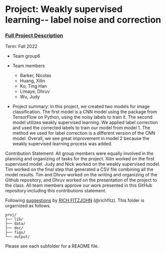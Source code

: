 # Project: Weakly supervised learning-- label noise and correction


### [Full Project Description](doc/project3_desc.md)

Term: Fall 2022

+ Team group6
+ Team members
	+ Barker, Nicolas 
	+ Huang, Xilin
	+ Ko, Ting Han
	+ Limaye, Dhruv
	+ Wu, Judy

+ Project summary: In this project, we created two models for image classification. The first model is a CNN model using the package from TensorFlow on Python, using the noisy labels to train it. The second model utilizes weakly supervised learning. We applied label correction and used the corrected labels to train our model from model 1. The method we used for label correction is a different version of the CNN model. Overall, we see great improvement in model 2 because the weakly supervised learning process was added.

Contribution Statement:
All group members were equally involved in the planning and organizing of tasks for the project. Xilin worked on the first supervised model. Judy and Nick worked on the weakly supervised model. Tim worked on the final step that generated a CSV file combining all the model results. Tim and Dhruv worked on the writing and organizing of the Github repository, and Dhruv worked on the presentation of the project to the class. All team members approve our work presented in this GitHub repository including this contributions statement. 



Following [suggestions](http://nicercode.github.io/blog/2013-04-05-projects/) by [RICH FITZJOHN](http://nicercode.github.io/about/#Team) (@richfitz). This folder is orgarnized as follows.

```
proj/
├── lib/
├── data/
├── doc/
├── figs/
└── output/
```

Please see each subfolder for a README file.
